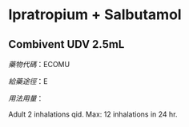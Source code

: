 # Ipratropium + Salbutamol

## Combivent UDV 2.5mL

*藥物代碼*：ECOMU

*給藥途徑*：E

*用法用量*：

Adult 2 inhalations qid. Max: 12 inhalations in 24 hr. 

